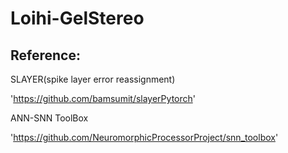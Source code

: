 # Loihi-GelStereo

## Reference:
SLAYER(spike layer error reassignment)

'https://github.com/bamsumit/slayerPytorch'

ANN-SNN ToolBox

'https://github.com/NeuromorphicProcessorProject/snn_toolbox'
